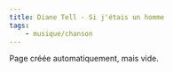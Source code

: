 ```yaml
---
title: Diane Tell - Si j'étais un homme
tags:
    - musique/chanson
---
```


Page créée automatiquement, mais vide.
